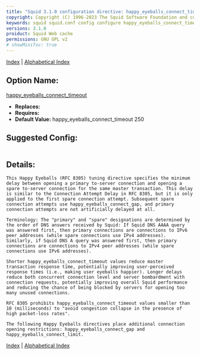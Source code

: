```yaml
---
title: "Squid 3.1.0 configuration directive: happy_eyeballs_connect_timeout"
copyright: Copyright (C) 1996-2023 The Squid Software Foundation and contributors
keywords: squid squid.conf config configure happy_eyeballs_connect_timeout
versions: 3.1.0
proiduct: Squid Web cache
permissions: GNU GPL v2
# showMiniToc: true
---
```

[Index](index#toc_happy_eyeballs_connect_timeout) | [Alphabetical Index](index_all#toc_happy_eyeballs_connect_timeout)

## Option Name:
[happy_eyeballs_connect_timeout](#happy_eyeballs_connect_timeout)
 * **Replaces:** 
 * **Requires:** 
 * **Default Value:** happy_eyeballs_connect_timeout 250


## Suggested Config:
```plaintext

```

## Details:

	This Happy Eyeballs (RFC 8305) tuning directive specifies the minimum
	delay between opening a primary to-server connection and opening a
	spare to-server connection for the same master transaction. This delay
	is similar to the Connection Attempt Delay in RFC 8305, but it is only
	applied to the first spare connection attempt. Subsequent spare
	connection attempts use happy_eyeballs_connect_gap, and primary
	connection attempts are not artificially delayed at all.

	Terminology: The "primary" and "spare" designations are determined by
	the order of DNS answers received by Squid: If Squid DNS AAAA query
	was answered first, then primary connections are connections to IPv6
	peer addresses (while spare connections use IPv4 addresses).
	Similarly, if Squid DNS A query was answered first, then primary
	connections are connections to IPv4 peer addresses (while spare
	connections use IPv6 addresses).

	Shorter happy_eyeballs_connect_timeout values reduce master
	transaction response time, potentially improving user-perceived
	response times (i.e., making user eyeballs happier). Longer delays
	reduce both concurrent connection level and server bombardment with
	connection requests, potentially improving overall Squid performance
	and reducing the chance of being blocked by servers for opening too
	many unused connections.

	RFC 8305 prohibits happy_eyeballs_connect_timeout values smaller than
	10 (milliseconds) to "avoid congestion collapse in the presence of
	high packet-loss rates".

	The following Happy Eyeballs directives place additional connection
	opening restrictions: happy_eyeballs_connect_gap and
	happy_eyeballs_connect_limit.



[Index](index#toc_happy_eyeballs_connect_timeout) | [Alphabetical Index](index_all#toc_happy_eyeballs_connect_timeout)

